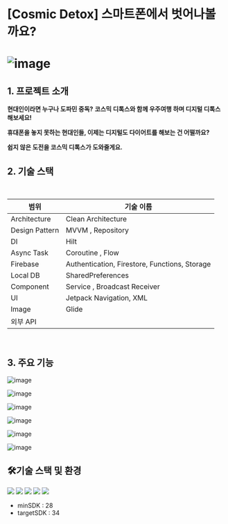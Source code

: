 
# [Cosmic Detox] 스마트폰에서 벗어나볼까요?

# ![image](https://github.com/user-attachments/assets/381b14c1-ca31-46fc-b8c5-18f6a6098e2f)







## 1. 프로젝트 소개
  
**현대인이라면 누구나 도파민 중독?**
**코스믹 디톡스와 함께 우주여행 하며 디지털 디톡스 해보세요!**

**휴대폰을 놓지 못하는 현대인들, 이제는 디지털도 다이어트를 해보는 건 어떨까요?**

**쉽지 않은 도전을 코스믹 디톡스가 도와줄게요.**





## 2. 기술 스택

<br>

| 범위 | 기술 이름 |
| --- | --- |
| Architecture | Clean Architecture |
| Design Pattern | MVVM , Repository |
| DI | Hilt |
| Async Task | Coroutine , Flow |
| Firebase | Authentication, Firestore, Functions, Storage |
| Local DB | SharedPreferences |
| Component |	Service , Broadcast Receiver | 
| UI | Jetpack Navigation, XML |
| Image | Glide |
| 외부 API |  |

</br>





## 3. 주요 기능 
![image](https://github.com/user-attachments/assets/3b3ccd67-29ff-40e4-a867-061dac4ac63a)

![image](https://github.com/user-attachments/assets/52b57024-6eda-4f5d-83a2-5da4d3589196)

![image](https://github.com/user-attachments/assets/9d95b5f7-8ad6-483b-bf57-a71b4cf57722)

![image](https://github.com/user-attachments/assets/bd175b89-b85f-4001-8aec-4ee5dc83ba02)

![image](https://github.com/user-attachments/assets/34aa20ef-7eb0-4592-96e5-e4a79cf5bb32)

![image](https://github.com/user-attachments/assets/1229d9a3-3c9d-49b7-9313-a2f2dae1ea54)




## 🛠️기술 스택 및 환경
<img src="https://img.shields.io/badge/Android-3DDC84?style=flat-square&logo=Android&logoColor=white"/> <img src="https://img.shields.io/badge/AndroidStudio-3DDC84?style=flat-square&logo=AndroidStudio&logoColor=white"/> <img src="https://img.shields.io/badge/Kotlin-7F52FF?style=flat-square&logo=Kotlin&logoColor=white"/> <img src="https://img.shields.io/badge/git-F05032?style=flat-square&logo=git&logoColor=white"> <img src="https://img.shields.io/badge/github-181717?style=flat-square&logo=github&logoColor=white">
* minSDK : 28
* targetSDK : 34







